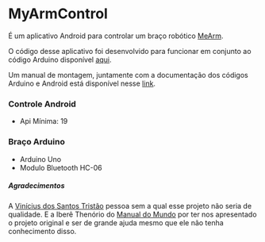 # MyArmControl

É um aplicativo Android para controlar um braço robótico [MeArm](https://www.thingiverse.com/thing:360108).

O código desse aplicativo foi desenvolvido para funcionar em conjunto ao código Arduino disponível [aqui]( https://www.tinkercad.com/things/g6V66FnFYDw).

Um manual de montagem, juntamente com a documentação dos códigos Arduino e Android está disponível nesse [link](https://docs.google.com/document/d/1SM2s_RbJJKrVaOVhVrdfuc5U5ly0ctsMEbnxV05YBCI/edit?usp=sharing).

### Controle Android

- Api Mínima: 19

### Braço Arduino

- Arduino Uno
- Modulo Bluetooth HC-06

##### Agradecimentos
A [Vinícius dos Santos Tristão](https://github.com/viniciustristao) pessoa sem a qual esse projeto não seria de qualidade. E a Iberê Thenório do [Manual do Mundo](https://www.youtube.com/user/iberethenorio/) por ter nos apresentado o projeto original e ser de grande ajuda mesmo que ele não tenha conhecimento disso. 
